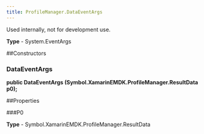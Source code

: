 ```yaml
---
title: ProfileManager.DataEventArgs
---
```

Used internally, not for development use.

**Type** - System.EventArgs

##Constructors
### DataEventArgs 
**public DataEventArgs (Symbol.XamarinEMDK.ProfileManager.ResultData p0);**

##Properties

###P0

        

**Type** - Symbol.XamarinEMDK.ProfileManager.ResultData



